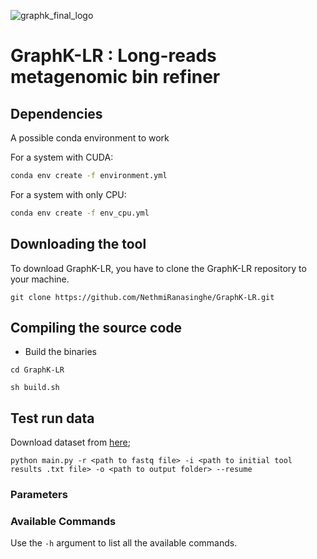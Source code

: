![graphk_final_logo](https://github.com/user-attachments/assets/6c358906-e89e-49aa-87df-e9775b21cedb)


# GraphK-LR : Long-reads metagenomic bin refiner

## Dependencies
<!-- GraphK-LR is coded using C++ (v9+) and Python 3.9. To run GraphK-LR, you will need to install the following python and C++ modules. -->

A possible conda environment to work

For a system with CUDA:
```sh
conda env create -f environment.yml 
```
For a system with only CPU:
```sh
conda env create -f env_cpu.yml 
```

<!-- ### Python dependencies -->
<!-- Essential libraries

* numpy 1.16.4 
* scipy 1.3.0 
* seaborn 0.9.0
* h5py 2.9.0
* tabulate 0.8.7
* pytorch 1.4.0 -->

<!-- Essential for contig binning -->
<!-- * umap-learn -->
<!-- * fraggenescan 1.31
* hmmer 3.3.2
* HDBSCAN -->


<!-- ### C++ requirements -->
<!-- * GCC version 9.1.0 or later
* OpenMP 4.5 for multi processing -->

## Downloading the tool
To download GraphK-LR, you have to clone the GraphK-LR repository to your machine.

```
git clone https://github.com/NethmiRanasinghe/GraphK-LR.git
```

## Compiling the source code
* Build the binaries
```
cd GraphK-LR
```
```
sh build.sh
```    

## Test run data 
Download dataset from [here](https://drive.google.com/file/d/1LXSCEKmnAjhw5hfzGcfQOe8P6-BJRDR9/view?usp=sharing);

```
python main.py -r <path to fastq file> -i <path to initial tool results .txt file> -o <path to output folder> --resume
```

### Parameters


### Available Commands 

Use the `-h` argument to list all the available commands.
